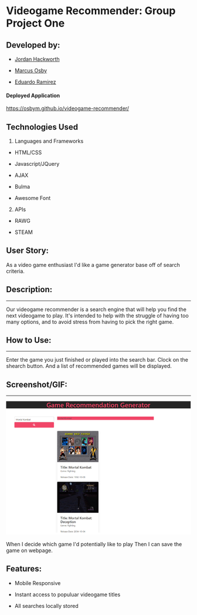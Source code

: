 # Videogame Recommender: Group Project One

## Developed by:

- [Jordan Hackworth](https://github.com/HacAtac)

- [Marcus Osby](https://osbym.github.io/module2-challenge-portfolio/)

- [Eduardo Ramirez](https://github.com/EduardoRam7)

#### Deployed Application
https://osbym.github.io/videogame-recommender/

## Technologies Used
  1. Languages and Frameworks
    
  - HTML/CSS
    
  - Javascript/JQuery
    
  - AJAX
    
  - Bulma

  - Awesome Font

  
  2. APIs
  
  - RAWG
    
  - STEAM

## User Story:

As a video game enthusiast I'd like a game generator base off of search criteria.

## **Description:**
---
Our videogame recommender is a search engine that will help you find the next videogame to play. It's intended to help with the struggle of having too many options, and to avoid stress from having to pick the right game.

## **How to Use:**
---
Enter the game you just finished or played into the search bar. Clock on the shearch button. And a list of recommended games will be displayed.

## **Screenshot/GIF:**
---
![Demo](Demo-Screenshot.png)


When I decide which game I'd potentially like to play
Then I can save the game on webpage.

## Features:

- Mobile Responsive

- Instant access to populuar videogame titles

- All searches locally stored

